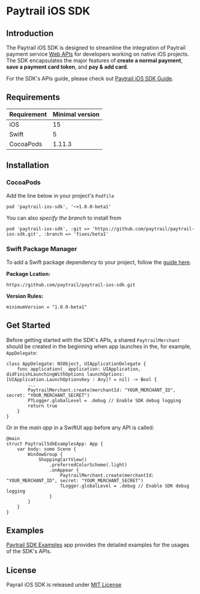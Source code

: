 # Paytrail iOS SDK

## Introduction

The Paytrail iOS SDK is designed to streamline the integration of Paytrail payment service [Web APIs](https://docs.paytrail.com/#/?id=paytrail-payment-api) for developers working on native iOS projects. The SDK encapsulates the major features of **create a normal payment**, **save a payment card token**, and **pay & add card**.

For the SDK's APIs guide, please check out [Paytrail iOS SDK Guide](paytrail-ios-sdk/paytrail_ios_sdk.docc/paytrail_ios_sdk_guide.md).

## Requirements

| Requirement | Minimal version |
| ------ | ------ |
| iOS | 15 |
| Swift | 5 |
| CocoaPods | 1.11.3 |

## Installation

### CocoaPods

Add the line below in your project's ``Podfile``

```
pod 'paytrail-ios-sdk', '~>1.0.0-beta1'
```

You can also *specify the branch* to install from

```
pod 'paytrail-ios-sdk', :git => 'https://github.com/paytrail/paytrail-ios-sdk.git', :branch => 'fixes/beta1'
```

### Swift Package Manager

To add a Swift package dependency to your project, follow the [guide here](https://developer.apple.com/documentation/xcode/adding-package-dependencies-to-your-app).

**Package Lcation:**

```
https://github.com/paytrail/paytrail-ios-sdk.git
```
**Version Rules:**

```
minimumVersion = "1.0.0-beta1"
```

## Get Started

Before getting started with the SDK's APIs, a shared ``PaytrailMerchant`` should be created in the beginning when app launches in the, for example, ``AppDelegate``: 

```
class AppDelegate: NSObject, UIApplicationDelegate {
    func application(_ application: UIApplication, didFinishLaunchingWithOptions launchOptions: [UIApplication.LaunchOptionsKey : Any]? = nil) -> Bool {
        ...
        PaytrailMerchant.create(merchantId: "YOUR_MERCHANT_ID", secret: "YOUR_MERCHANT_SECRET")
        PTLogger.globalLevel = .debug // Enable SDK debug logging
        return true
    }
}
```

Or in the *main app* in a SwiftUI app before any API is called: 
```
@main
struct PaytrailSdkExamplesApp: App {
    var body: some Scene {
        WindowGroup {
            ShoppingCartView()
                .preferredColorScheme(.light)
                .onAppear {
                    PaytrailMerchant.create(merchantId: "YOUR_MERCHANT_ID", secret: "YOUR_MERCHANT_SECRET")
                    TLogger.globalLevel = .debug // Enable SDK debug logging
                }
        }
    }
}
```

## Examples

[Paytrail SDK Examples](https://github.com/paytrail/paytrail-ios-sdk/tree/main/PaytrailSdkExamples) app provides the detailed examples for the usages of the SDK's APIs.

## License

Payrail iOS SDK is released under [MIT License](https://github.com/paytrail/paytrail-ios-sdk/blob/main/LICENSE)


